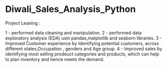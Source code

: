 # Diwali_Sales_Analysis_Python

Project Leaning :

1 - performed data cleaning and manipulation.
2 - performed data exploratory analysis (EDA) usin pandas,matplotlib and seaborn libraries.
3 - Improved Customer experience by Identifying potential customers, across different states,Occupation , genders and Age group.
4 - Improved sales by identifying most selling prodeuct categories and products, which can help to plan inventory and hence meets the demand.
